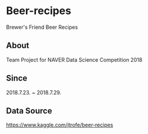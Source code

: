 # Beer-recipes
Brewer's Friend Beer Recipes

## About
Team Project for NAVER Data Science Competition 2018

## Since
2018.7.23. ~ 2018.7.29.

## Data Source
https://www.kaggle.com/jtrofe/beer-recipes
